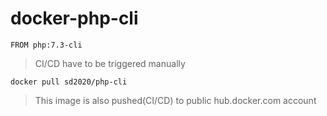 # docker-php-cli

```
FROM php:7.3-cli
```

> CI/CD have to be triggered manually

```
docker pull sd2020/php-cli
```

> This image is also pushed(CI/CD) to public hub.docker.com account
